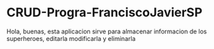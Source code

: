 # CRUD-Progra-FranciscoJavierSP
Hola, buenas, esta aplicacion sirve para almacenar informacion de los superheroes, editarla modificarla y eliminarla
